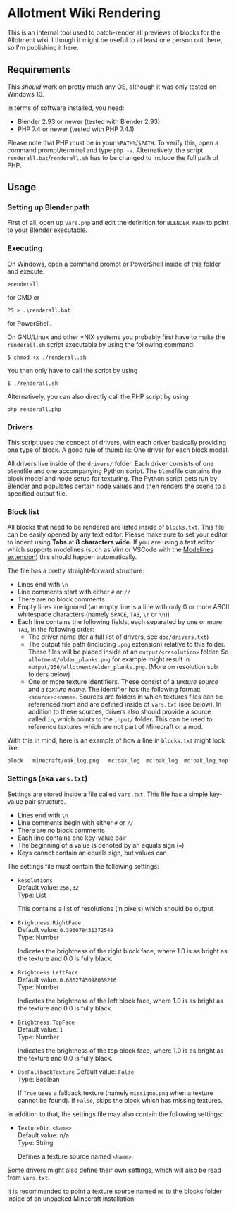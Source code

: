 # Allotment Wiki Rendering

This is an internal tool used to batch-render all previews of blocks for the Allotment wiki. I though it might be useful to at least one person out there, so I'm publishing it here.

## Requirements

This *should* work on pretty much any OS, although it was only tested on Windows 10.

In terms of software installed, you need:

* Blender 2.93 or newer (tested with Blender 2.93)
* PHP 7.4 or newer (tested with PHP 7.4.1)

Please note that PHP must be in your `%PATH%`/`$PATH`. To verify this, open a command prompt/terminal
and type `php -v`. Alternatively, the script `renderall.bat`/`renderall.sh` has to be changed to
include the full path of PHP.

## Usage

### Setting up Blender path

First of all, open up `vars.php` and edit the definition for `BLENDER_PATH` to point to your Blender executable.

### Executing

On Windows, open a command prompt or PowerShell inside of this folder and execute:

```
>renderall
```

for CMD or

```
PS > .\renderall.bat
```

for PowerShell.

On GNU/Linux and other *NIX systems you probably first have to make the `renderall.sh` script executable by using the following command:

```
$ chmod +x ./renderall.sh
```

You then only have to call the script by using

```
$ ./renderall.sh
```

Alternatively, you can also directly call the PHP script by using

```
php renderall.php
```

### Drivers

This script uses the concept of drivers, with each driver basically providing one type of block.
A good rule of thumb is: One driver for each block model.

All drivers live inside of the `drivers/` folder. Each driver consists of one `blend`file and
one accompanying Python script. The `blend`file contains the block model and node setup for
texturing. The Python script gets run by Blender and populates certain node values and then
renders the scene to a specified output file.

### Block list

All blocks that need to be rendered are listed inside of `blocks.txt`. This file can be easily
opened by any text editor. Please make sure to set your editor to indent using **Tabs** at **8 characters wide**. If you are using a text editor which supports modelines (such as Vim or VSCode with the [Modelines extension](https://marketplace.visualstudio.com/items?itemName=chrislajoie.vscode-modelines)) this should happen automatically.

The file has a pretty straight-forward structure:  
* Lines end with `\n`
* Line comments start with either `#` or `//`
* There are no block comments
* Empty lines are ignored (an empty line is a line with only 0 or more ASCII whitespace characters (namely `SPACE`, `TAB`, `\r` or `\n`))
* Each line contains the following fields, each separated by one or more `TAB`, in the following order:
  * The driver name (for a full list of drivers, see `doc/drivers.txt`)
  * The output file path (including `.png` extension) relative to this folder. These files will be placed inside of an `output/<resolution>` folder. So `allotment/elder_planks.png` for example might result in `output/256/allotment/elder_planks.png`. (More on resolution sub folders below)
  * One or more texture identifiers. These consist of a *texture source* and a *texture name*. The identifier has the following format: `<source>:<name>`. Sources are folders in which textures files can be referenced from and are defined inside of `vars.txt` (see below). In addition to these sources, drivers also should provide a source called `in`, which points to the `input/` folder. This can be used to reference textures which are not part of Minecraft or a mod.

With this in mind, here is an example of how a line in `blocks.txt` might look like:

```
block	minecraft/oak_log.png	mc:oak_log	mc:oak_log	mc:oak_log_top
```

### Settings (aka `vars.txt`)

Settings are stored inside a file called `vars.txt`. This file has a simple key-value pair structure.
* Lines end with `\n`
* Line comments begin with either `#` or `//`
* There are no block comments
* Each line contains one key-value pair
* The beginning of a value is denoted by an equals sign (`=`)
* Keys cannot contain an equals sign, but values can

The settings file must contain the following settings:

* `Resolutions`  
  Default value: `256,32`  
  Type: List  
  
  This contains a list of resolutions (in pixels) which should be output
* `Brightness.RightFace`  
  Default value: `0.396078431372549`  
  Type: Number  
  
  Indicates the brightness of the right block face, where 1.0 is as bright as the texture and 0.0 is fully black.
* `Brightness.LeftFace`  
  Default value: `0.6862745098039216`  
  Type: Number  

  Indicates the brightness of the left block face, where 1.0 is as bright as the texture and 0.0 is fully black.
* `Brightness.TopFace`  
  Default value: `1`  
  Type: Number  

  Indicates the brightness of the top block face, where 1.0 is as bright as the texture and 0.0 is fully black.
* `UseFallbackTexture`
  Default value: `False`  
  Type: Boolean  
  
  If `True` uses a fallback texture (namely `missigno.png` when a texture cannot be found). If `False`, skips the block which has missing textures.

In addition to that, the settings file may also contain the following settings:

* `TextureDir.<Name>`  
  Default value: n/a  
  Type: String
  
  Defines a texture source named `<Name>`.

Some drivers might also define their own settings, which will also be read from `vars.txt`.

It is recommended to point a texture source named `mc` to the blocks folder inside of an unpacked Minecraft installation.

